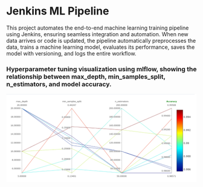 # Jenkins ML Pipeline
This project automates the end-to-end machine learning training pipeline using Jenkins, ensuring seamless integration and automation. When new data arrives or code is updated, the pipeline automatically preprocesses the data, trains a machine learning model, evaluates its performance, saves the model with versioning, and logs the entire workflow.

### Hyperparameter tuning visualization using mlflow, showing the relationship between max_depth, min_samples_split, n_estimators, and model accuracy.
![Hyperparameter tuning visualization in mlflow](data/Tracking.png)